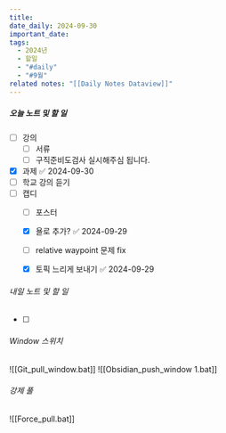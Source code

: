 ```yaml
---
title: 
date_daily: 2024-09-30
important_date: 
tags:
  - 2024년
  - 할일
  - "#daily"
  - "#9월"
related notes: "[[Daily Notes Dataview]]"
---
```

##### 오늘 노트 및 할 일 
- [ ]  강의
	- [ ] 서류
	- [ ] 구직준비도검사 실시해주심 됩니다.  
- [x] 과제 ✅ 2024-09-30
- [ ] 학교 강의 듣기
- [ ] 캡디
	- [ ] 포스터
	- [x] 욜로 추가? ✅ 2024-09-29
	- [ ] relative waypoint 문제 fix
	- [x] 토픽 느리게 보내기 ✅ 2024-09-29




###### 내일 노트 및 할 일
- [ ] 


######  Window 스위치
![[Git_pull_window.bat]]
![[Obsidian_push_window 1.bat]]



###### 강제 풀
![[Force_pull.bat]]